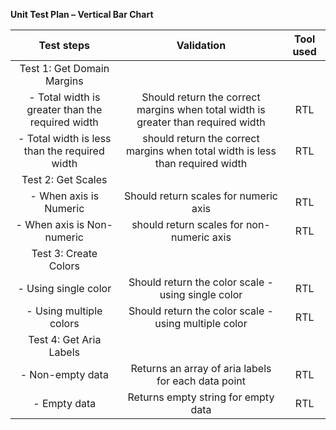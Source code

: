 **Unit Test Plan – Vertical Bar Chart**

|                  **Test steps**                  |                                  **Validation**                                   | **Tool used** |
| :----------------------------------------------: | :-------------------------------------------------------------------------------: | :-----------: |
|            Test 1: Get Domain Margins            |                                                                                   |               |
| - Total width is greater than the required width | Should return the correct margins when total width is greater than required width |      RTL      |
|  - Total width is less than the required width   |  should return the correct margins when total width is less than required width   |      RTL      |
|                Test 2: Get Scales                |                                                                                   |               |
|              - When axis is Numeric              |                       Should return scales for numeric axis                       |      RTL      |
|            - When axis is Non-numeric            |                     should return scales for non-numeric axis                     |      RTL      |
|              Test 3: Create Colors               |                                                                                   |               |
|               - Using single color               |                Should return the color scale - using single color                 |      RTL      |
|             - Using multiple colors              |               Should return the color scale - using multiple color                |      RTL      |
|             Test 4: Get Aria Labels              |                                                                                   |               |
|                 - Non-empty data                 |                Returns an array of aria labels for each data point                |      RTL      |
|                   - Empty data                   |                        Returns empty string for empty data                        |      RTL      |
